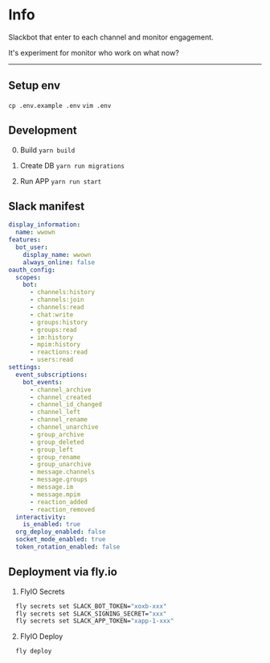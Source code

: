 # Info

Slackbot that enter to each channel and monitor engagement.

It's experiment for monitor who work on what now?

---

## Setup env
`cp .env.example .env`
`vim .env`

## Development
0. Build
`yarn build`

1. Create DB
`yarn run migrations`

2. Run APP
`yarn run start`

## Slack manifest
```yaml
display_information:
  name: wwown
features:
  bot_user:
    display_name: wwown
    always_online: false
oauth_config:
  scopes:
    bot:
      - channels:history
      - channels:join
      - channels:read
      - chat:write
      - groups:history
      - groups:read
      - im:history
      - mpim:history
      - reactions:read
      - users:read
settings:
  event_subscriptions:
    bot_events:
      - channel_archive
      - channel_created
      - channel_id_changed
      - channel_left
      - channel_rename
      - channel_unarchive
      - group_archive
      - group_deleted
      - group_left
      - group_rename
      - group_unarchive
      - message.channels
      - message.groups
      - message.im
      - message.mpim
      - reaction_added
      - reaction_removed
  interactivity:
    is_enabled: true
  org_deploy_enabled: false
  socket_mode_enabled: true
  token_rotation_enabled: false
```

## Deployment via fly.io
1. FlyIO Secrets
```sh
  fly secrets set SLACK_BOT_TOKEN="xoxb-xxx"
  fly secrets set SLACK_SIGNING_SECRET="xxx"
  fly secrets set SLACK_APP_TOKEN="xapp-1-xxx"
```

2. FlyIO Deploy
```sh
  fly deploy
```